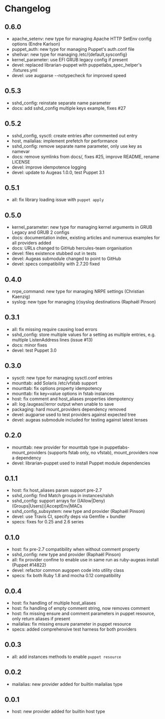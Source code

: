 # Changelog

## 0.6.0
* apache_setenv: new type for managing Apache HTTP SetEnv config options (Endre
  Karlson)
* puppet_auth: new type for managing Puppet's auth.conf file
* shellvar: new type for managing /etc/{default,sysconfig}
* kernel_parameter: use EFI GRUB legacy config if present
* devel: replaced librarian-puppet with puppetlabs_spec_helper's .fixtures.yml
* devel: use augparse --notypecheck for improved speed

## 0.5.3
* sshd_config: reinstate separate name parameter
* docs: add sshd_config multiple keys example, fixes #27

## 0.5.2
* sshd_config, sysctl: create entries after commented out entry
* host, mailalias: implement prefetch for performance
* sshd_config: remove separate name parameter, only use key as namevar
* docs: remove symlinks from docs/, fixes #25, improve README, rename LICENSE
* devel: improve idempotence logging
* devel: update to Augeas 1.0.0, test Puppet 3.1

## 0.5.1
* all: fix library loading issue with `puppet apply`

## 0.5.0
* kernel_parameter: new type for managing kernel arguments in GRUB Legacy and
  GRUB 2 configs
* docs: documentation index, existing articles and numerous examples for all
  providers added
* docs: URLs changed to GitHub hercules-team organisation
* devel: files existence stubbed out in tests
* devel: Augeas submodule changed to point to GitHub
* devel: specs compatibility with 2.7.20 fixed

## 0.4.0
* nrpe_command: new type for managing NRPE settings (Christian Kaenzig)
* syslog: new type for managing (r)syslog destinations (Raphaël Pinson)

## 0.3.1
* all: fix missing require causing load errors
* sshd_config: store multiple values for a setting as multiple entries, e.g.
  multiple ListenAddress lines (issue #13)
* docs: minor fixes
* devel: test Puppet 3.0

## 0.3.0
* sysctl: new type for managing sysctl.conf entries
* mounttab: add Solaris /etc/vfstab support
* mounttab: fix options property idempotency
* mounttab: fix key=value options in fstab instances
* host: fix comment and host_aliases properties idempotency
* all: log /augeas//error output when unable to save
* packaging: hard mount_providers dependency removed
* devel: augparse used to test providers against expected tree
* devel: augeas submodule included for testing against latest lenses

## 0.2.0
* mounttab: new provider for mounttab type in puppetlabs-mount_providers
  (supports fstab only, no vfstab), mount_providers now a dependency
* devel: librarian-puppet used to install Puppet module dependencies

## 0.1.1
* host: fix host_aliases param support pre-2.7
* sshd_config: find Match groups in instances/ralsh
* sshd_config: support arrays for ((Allow|Deny)(Groups|Users))|AcceptEnv|MACs
* sshd_config_subsystem: new type and provider (Raphaël Pinson)
* devel: use Travis CI, specify deps via Gemfile + bundler
* specs: fixes for 0.25 and 2.6 series

## 0.1.0
* host: fix pre-2.7 compatibility when without comment property
* sshd_config: new type and provider (Raphaël Pinson)
* all: fix provider confine to enable use in same run as ruby-augeas install
  (Puppet #14822)
* devel: refactor common augopen code into utility class
* specs: fix both Ruby 1.8 and mocha 0.12 compatibility

## 0.0.4
* host: fix handling of multiple host_aliases
* host: fix handling of empty comment string, now removes comment
* host: fix missing ensure and comment parameters in puppet resource, only
  return aliases if present
* mailalias: fix missing ensure parameter in puppet resource
* specs: added comprehensive test harness for both providers

## 0.0.3
* all: add instances methods to enable `puppet resource`

## 0.0.2
* mailalias: new provider added for builtin mailalias type

## 0.0.1
* host: new provider added for builtin host type
